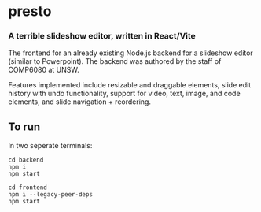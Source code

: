 # presto
### A terrible slideshow editor, written in React/Vite

The frontend for an already existing Node.js backend for a slideshow editor (similar to Powerpoint). The backend was authored by the staff of COMP6080 at UNSW.

Features implemented include resizable and draggable elements, slide edit history with undo functionality, support for video, text, image, and code elements, and slide navigation + reordering.

## To run
In two seperate terminals:
```
cd backend
npm i
npm start
```
```
cd frontend
npm i --legacy-peer-deps
npm start
```
